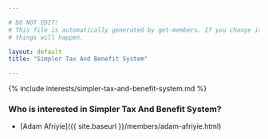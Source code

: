 ```yaml
---

# DO NOT EDIT!
# This file is automatically generated by get-members. If you change it, bad
# things will happen.

layout: default
title: "Simpler Tax And Benefit System"

---
```


{% include interests/simpler-tax-and-benefit-system.md %}

### Who is interested in Simpler Tax And Benefit System?


* [Adam Afriyie]({{ site.baseurl }}/members/adam-afriyie.html)
